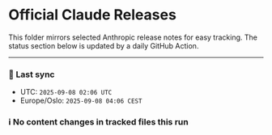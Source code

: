 # Official Claude Releases

This folder mirrors selected Anthropic release notes for easy tracking.
The status section below is updated by a daily GitHub Action.


---

<!-- sync-status:start -->

### 🔄 Last sync
- UTC: `2025-09-08 02:06 UTC`
- Europe/Oslo: `2025-09-08 04:06 CEST`

### ℹ️ No content changes in tracked files this run

<!-- sync-status:end -->


















